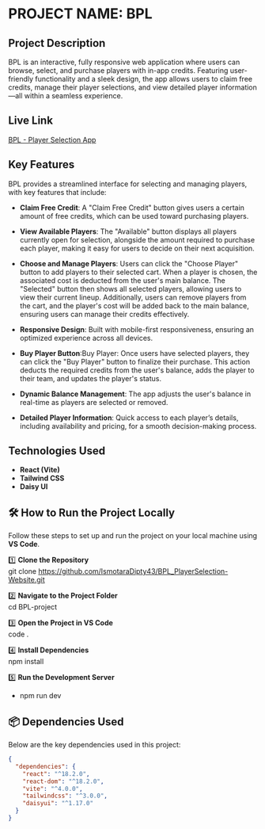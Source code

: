 # PROJECT NAME: BPL
## Project Description
BPL is an interactive, fully responsive web application where users can browse, select, and purchase players with in-app credits. Featuring user-friendly functionality and a sleek design, the app allows users to claim free credits, manage their player selections, and view detailed player information—all within a seamless experience.

## Live Link
[BPL - Player Selection App](https://bpl-dream11-peoject.netlify.app/)


## Key Features
BPL provides a streamlined interface for selecting and managing players, with key features that include:

- **Claim Free Credit**: A "Claim Free Credit" button gives users a certain amount of free credits, which can be used toward purchasing players.

- **View Available Players**: The "Available" button displays all players currently open for selection, alongside the amount required to purchase each player, making it easy for users to decide on their next acquisition.

- **Choose and Manage Players**: Users can click the "Choose Player" button to add players to their selected cart. When a player is chosen, the associated cost is deducted from the user's main balance. The "Selected" button then shows all selected players, allowing users to view their current lineup. Additionally, users can remove players from the cart, and the player's cost will be added back to the main balance, ensuring users can manage their credits effectively.

- **Responsive Design**: Built with mobile-first responsiveness, ensuring an optimized experience across all devices.
  
- **Buy Player Button**:Buy Player: Once users have selected players, they can click the "Buy Player" button to finalize their purchase. This action deducts the required credits from the user's balance, adds the player to their team, and updates the player's status.

- **Dynamic Balance Management**: The app adjusts the user's balance in real-time as players are selected or removed.

- **Detailed Player Information**: Quick access to each player’s details, including availability and pricing, for a smooth decision-making process.

## Technologies Used
- **React (Vite)**
- **Tailwind CSS**
- **Daisy UI**
  
## 🛠 How to Run the Project Locally

Follow these steps to set up and run the project on your local machine using **VS Code**.

1️⃣ **Clone the Repository**  
   git clone https://github.com/IsmotaraDipty43/BPL_PlayerSelection-Website.git 

2️⃣ **Navigate to the Project Folder**  
   cd BPL-project  

3️⃣ **Open the Project in VS Code**  
   code .  

4️⃣ **Install Dependencies**  
   npm install  

5️⃣ **Run the Development Server**  
   - npm run dev   

## 📦 Dependencies Used  
Below are the key dependencies used in this project:  

```json
{
  "dependencies": {
    "react": "^18.2.0",
    "react-dom": "^18.2.0",
    "vite": "^4.0.0",
    "tailwindcss": "^3.0.0",
    "daisyui": "^1.17.0"
  }
}

